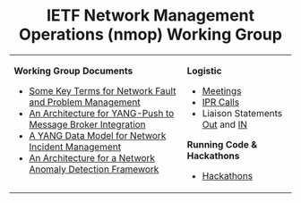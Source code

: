 <div align="center">
    
# IETF Network Management Operations (nmop) Working Group

</div>

<div align="center">
<table><tbody><tr><td valign="top">
   
**Working Group Documents**

- [Some Key Terms for Network Fault and Problem Management](https://github.com/ietf-wg-nmop/draft-ietf-nmop-terminology)
- [An Architecture for YANG-Push to Message Broker Integration](https://github.com/ietf-wg-nmop/draft-ietf-nmop-yang-message-broker-integration)
- [A YANG Data Model for Network Incident Management](https://github.com/ietf-wg-nmop/draft-ietf-nmop-network-incident-yang)
- [An Architecture for a Network Anomaly Detection Framework](https://github.com/ietf-wg-nmop/draft-ietf-nmop-network-anomaly-architecture)
    
</td><td valign="top">
   
**Logistic**

- [Meetings](https://github.com/ietf-wg-nmop/IETF-Meetings)
- [IPR Calls](https://github.com/ietf-wg-nmop/Logistic/tree/main/ipr-poll-cfa)
- Liaison Statements [Out](https://github.com/ietf-wg-nmop/Liaison-Statements-Out) and [IN](https://github.com/ietf-wg-nmop/Liaison-Statements-In)
    
**Running Code & Hackathons**
    
- [Hackathons](https://github.com/ietf-wg-nmop/Misc/wiki/NMOP%E2%80%90related-Hackathons)
    
</td></tr></tbody></table>
</div>
